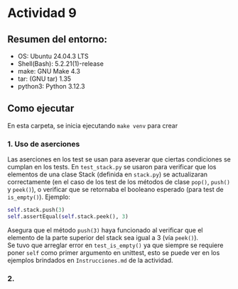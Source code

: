 # Actividad 9
## Resumen del entorno:
- OS: Ubuntu 24.04.3 LTS
- Shell(Bash): 5.2.21(1)-release
- make: GNU Make 4.3
- tar: (GNU tar) 1.35
- python3: Python 3.12.3
## Como ejecutar
En esta carpeta, se inicia ejecutando `make venv` para crear

### 1. Uso de aserciones 
Las aserciones en los test se usan para aseverar que ciertas condiciones se cumplan en los tests. En `test_stack.py` se usaron para verificar que los elementos de una clase Stack (definida en `stack.py`) se actualizaran correctamente (en el caso de los test de los métodos de clase `pop()`, `push()` y `peek()`), o verificar que se retornaba el booleano esperado (para test de `is_empty()`). Ejemplo:
```python
self.stack.push(3)
self.assertEqual(self.stack.peek(), 3)
```
Asegura que el método `push(3)` haya funcionado al verificar que el elemento de la parte superior del stack sea igual a 3 (vía `peek()`).  
Se tuvo que arreglar error en `test_is_empty()` ya que siempre se requiere poner `self` como primer argumento en unittest, esto se puede ver en los ejemplos brindados en `Instrucciones.md` de la actividad.
### 2. 

